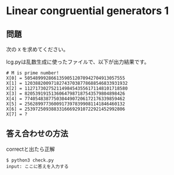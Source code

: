 # Linear congruential generators 1

## 問題


次の `X` を求めてください。

lcg.pyは乱数生成に使ったファイルで、以下が出力結果です。

```
# M is prime number!
X[0] = 50548999286613590512070942704913057555
X[1] = 120388200971827437038778688546833931932
X[2] = 112717302752114984543556171148101718580
X[3] = 82053919151360647987187543579804898426
X[4] = 77405483877503044907206172176339859462
X[5] = 25628997736009173978399081141846460132
X[6] = 25397250938833166692910722921452992806
X[7] = ?
```

## 答え合わせの方法

correctと出たら正解

```
$ python3 check.py
input: ここに答えを入力する
```
